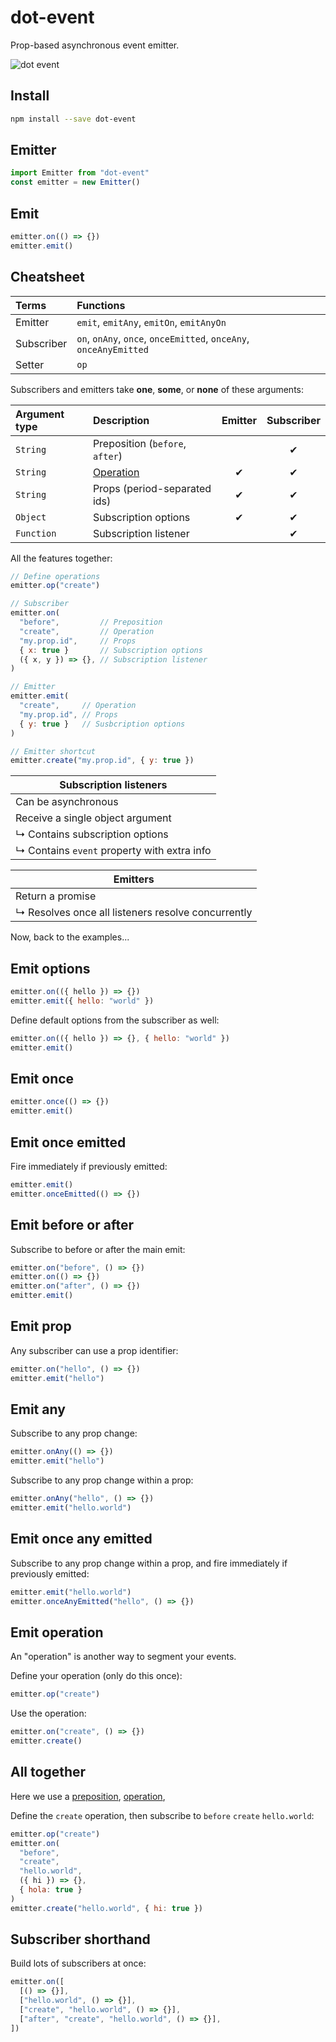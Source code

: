 # dot-event

Prop-based asynchronous event emitter.

![dot event](dot.gif)

## Install

```bash
npm install --save dot-event
```

## Emitter

```js
import Emitter from "dot-event"
const emitter = new Emitter()
```

## Emit

```js
emitter.on(() => {})
emitter.emit()
```

## Cheatsheet

| Terms      | Functions                                                         |
| :--------- | :---------------------------------------------------------------- |
| Emitter    | `emit`, `emitAny`, `emitOn`, `emitAnyOn`                          |
| Subscriber | `on`, `onAny`, `once`, `onceEmitted`, `onceAny`, `onceAnyEmitted` |
| Setter     | `op`                                                              |

Subscribers and emitters take **one**, **some**, or **none** of these arguments:

| Argument type | Description                     | Emitter | Subscriber |
| :------------ | :------------------------------ | :-----: | :--------: |
| `String`      | Preposition (`before`, `after`) |         |     ✔      |
| `String`      | [Operation](#emit-operation)    |    ✔    |     ✔      |
| `String`      | Props (period-separated ids)    |    ✔    |     ✔      |
| `Object`      | Subscription options            |    ✔    |     ✔      |
| `Function`    | Subscription listener           |         |     ✔      |

All the features together:

```js
// Define operations
emitter.op("create")

// Subscriber
emitter.on(
  "before",         // Preposition
  "create",         // Operation
  "my.prop.id",     // Props
  { x: true }       // Subscription options
  ({ x, y }) => {}, // Subscription listener
)

// Emitter
emitter.emit(
  "create",     // Operation
  "my.prop.id", // Props
  { y: true }   // Susbcription options
)

// Emitter shortcut
emitter.create("my.prop.id", { y: true })
```

| Subscription listeners                      |
| ------------------------------------------- |
| Can be asynchronous                         |
| Receive a single object argument            |
| ↳ Contains subscription options             |
| ↳ Contains `event` property with extra info |

| Emitters                                           |
| -------------------------------------------------- |
| Return a promise                                   |
| ↳ Resolves once all listeners resolve concurrently |

Now, back to the examples...

## Emit options

```js
emitter.on(({ hello }) => {})
emitter.emit({ hello: "world" })
```

Define default options from the subscriber as well:

```js
emitter.on(({ hello }) => {}, { hello: "world" })
emitter.emit()
```

## Emit once

```js
emitter.once(() => {})
emitter.emit()
```

## Emit once emitted

Fire immediately if previously emitted:

```js
emitter.emit()
emitter.onceEmitted(() => {})
```

## Emit before or after

Subscribe to before or after the main emit:

```js
emitter.on("before", () => {})
emitter.on(() => {})
emitter.on("after", () => {})
emitter.emit()
```

## Emit prop

Any subscriber can use a prop identifier:

```js
emitter.on("hello", () => {})
emitter.emit("hello")
```

## Emit any

Subscribe to any prop change:

```js
emitter.onAny(() => {})
emitter.emit("hello")
```

Subscribe to any prop change within a prop:

```js
emitter.onAny("hello", () => {})
emitter.emit("hello.world")
```

## Emit once any emitted

Subscribe to any prop change within a prop, and fire immediately if previously emitted:

```js
emitter.emit("hello.world")
emitter.onceAnyEmitted("hello", () => {})
```

## Emit operation

An "operation" is another way to segment your events.

Define your operation (only do this once):

```js
emitter.op("create")
```

Use the operation:

```js
emitter.on("create", () => {})
emitter.create()
```

## All together

Here we use a [preposition](#emit-before-or-after), [operation](#emit-operation),

Define the `create` operation, then subscribe to `before` `create` `hello.world`:

```js
emitter.op("create")
emitter.on(
  "before",
  "create",
  "hello.world",
  ({ hi }) => {},
  { hola: true }
)
emitter.create("hello.world", { hi: true })
```

## Subscriber shorthand

Build lots of subscribers at once:

```js
emitter.on([
  [() => {}],
  ["hello.world", () => {}],
  ["create", "hello.world", () => {}],
  ["after", "create", "hello.world", () => {}],
])
```

